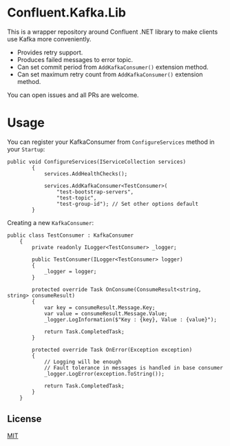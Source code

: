 # Confluent.Kafka.Lib

This is a wrapper repository around Confluent .NET library to make clients use Kafka more conveniently.

* Provides retry support.
* Produces failed messages to error topic.
* Can set commit period from `AddKafkaConsumer()` extension method.
* Can set maximum retry count from `AddKafkaConsumer()` extension method.

You can open issues and all PRs are welcome.

# Usage

You can register your KafkaConsumer from `ConfigureServices` method in your `Startup`:

```
public void ConfigureServices(IServiceCollection services)
        {
            services.AddHealthChecks();
            
            services.AddKafkaConsumer<TestConsumer>(
                "test-bootstrap-servers",
                "test-topic",
                "test-group-id"); // Set other options default
        }
```

Creating a new `KafkaConsumer`:

```
public class TestConsumer : KafkaConsumer
    {
        private readonly ILogger<TestConsumer> _logger;

        public TestConsumer(ILogger<TestConsumer> logger)
        {
            _logger = logger;
        }

        protected override Task OnConsume(ConsumeResult<string, string> consumeResult)
        {
            var key = consumeResult.Message.Key;
            var value = consumeResult.Message.Value;
            _logger.LogInformation($"Key : {key}, Value : {value}");
            
            return Task.CompletedTask;
        }

        protected override Task OnError(Exception exception)
        {
            // Logging will be enough
            // Fault tolerance in messages is handled in base consumer
            _logger.LogError(exception.ToString()); 
            
            return Task.CompletedTask;
        }
    }
```

## License
[MIT](https://choosealicense.com/licenses/mit/)
